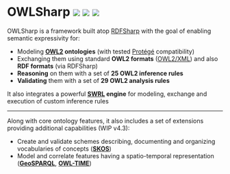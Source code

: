# OWLSharp <a href="https://github.com/mdesalvo/OWLSharp/releases"><img src="https://img.shields.io/nuget/v/OWLSharp?style=flat-square&color=abcdef&logo=nuget&label=version"/></a> <a href="https://www.nuget.org/packages/OWLSharp"><img src="https://img.shields.io/nuget/dt/OWLSharp?style=flat-square&color=abcdef&logo=nuget&label=downloads"/></a> <a href="https://app.codecov.io/gh/mdesalvo/OWLSharp"><img src="https://img.shields.io/codecov/c/github/mdesalvo/OWLSharp?style=flat-square&color=04aa6d&logo=codecov&label=coverage"/></a>

OWLSharp is a framework built atop <a href="https://github.com/mdesalvo/RDFSharp">RDFSharp</a> with the goal of enabling semantic expressivity for:
<ul>
  <li>Modeling <b><a href="https://www.w3.org/TR/owl2-overview/">OWL2</a> ontologies</b> (with tested <a href="https://protege.stanford.edu/">Protégé</a> compatibility)</li>
  <li>Exchanging them using standard <b>OWL2 formats</b> (<a href="https://www.w3.org/TR/owl2-xml-serialization/">OWL2/XML</a>) and also <b>RDF formats</b> (via RDFSharp)
  <li><b>Reasoning</b> on them with a set of <b>25 OWL2 inference rules</b></li>
  <li><b>Validating</b> them with a set of <b>29 OWL2 analysis rules</b></li>
</ul>
It also integrates a powerful <b><a href="https://www.w3.org/submissions/SWRL/">SWRL</a> engine</b> for modeling, exchange and execution of custom inference rules
<hr style="height:0.05em" />

Along with core ontology features, it also includes a set of extensions providing additional capabilities (WIP v4.3):
<ul>
  <li>Create and validate schemes describing, documenting and organizing vocabularies of concepts (<b><a href="https://www.w3.org/TR/skos-reference">SKOS</a></b>)</li>
  <li>Model and correlate features having a spatio-temporal representation (<b><a href="https://docs.ogc.org/is/22-047r1/22-047r1.html">GeoSPARQL</a></b>, <b><a href="https://www.w3.org/TR/owl-time/">OWL-TIME</a></b>)</li>
</ul>
